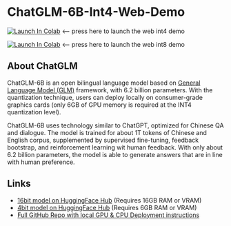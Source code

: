 # ChatGLM-6B-Int4-Web-Demo
[![Launch In Colab](https://colab.research.google.com/assets/colab-badge.svg)](https://colab.research.google.com/github/Leadblock/ChatGLM-6B-Int4-Web-Demo/blob/main/ChatGLM-6B_int4_Web_Demo.ipynb) <-- press here to launch the web int4 demo


[![Launch In Colab](https://colab.research.google.com/assets/colab-badge.svg)](https://colab.research.google.com/github/Leadblock/ChatGLM-6B-Int4-Web-Demo/ChatGLM-6B_int8_Web_Demo.ipynb) <-- press here to launch the web int8 demo
## About ChatGLM

ChatGLM-6B is an open bilingual language model based on [General Language Model (GLM)](https://github.com/THUDM/GLM) framework, with 6.2 billion parameters. With the quantization technique, users can deploy locally on consumer-grade graphics cards (only 6GB of GPU memory is required at the INT4 quantization level).

ChatGLM-6B uses technology similar to ChatGPT, optimized for Chinese QA and dialogue. The model is trained for about 1T tokens of Chinese and English corpus, supplemented by supervised fine-tuning, feedback bootstrap, and reinforcement learning wit human feedback. With only about 6.2 billion parameters, the model is able to generate answers that are in line with human preference.

## Links
- [16bit model on HuggingFace Hub](https://huggingface.co/THUDM/chatglm-6b/tree/main) (Requires 16GB RAM or VRAM)
- [4bit model on HuggingFace Hub](https://huggingface.co/THUDM/chatglm-6b-int4/tree/main) (Requires 6GB RAM or VRAM)
- [Full GitHub Repo with local GPU & CPU Deployment instructions](https://github.com/THUDM/ChatGLM-6B/blob/main/README_en.md#update)
